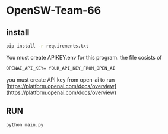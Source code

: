 # OpenSW-Team-66

## install
``` cmd
pip install -r requirements.txt
```

You must create APIKEY.env for this program.
the file cosists of 
``` markdown
OPENAI_API_KEY= YOUR_API_KEY_FROM_OPEN_AI
```
you must create API key from open-ai to run 
[https://platform.openai.com/docs/overview](https://platform.openai.com/docs/overview)


## RUN
``` cmd
python main.py
```

